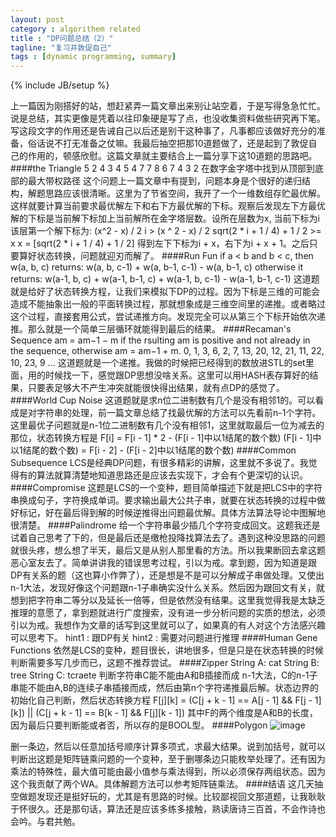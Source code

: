 ```yaml
---
layout: post
category : algorithem related
title : "DP问题总结（2）"
tagline: "复习并敦促自己"
tags : [dynamic programming, summary]
---
```

{% include JB/setup %}

上一篇因为刚搭好的站，想赶紧弄一篇文章出来别让站空着，于是写得急急忙忙。说是总结，其实更像是凭着以往印象硬是写了点，也没收集资料做些研究再下笔。写这段文字的作用还是告诫自己以后还是别干这种事了，凡事都应该做好充分的准备，俗话说不打无准备之仗嘛。我最后抽空把那10道题做了，还是起到了敦促自己的作用的，顿感欣慰。这篇文章就主要结合上一篇分享下这10道题的思路吧。
####the Triangle
	    5
	   2 4
	  3 4 5
	 4 7 7 8
	6 7 4 3 2
在数字金字塔中找到从顶部到底部的最大带权路径
这个问题上一篇文章中有提到，问题本身是个很好的递归结构，解题思路应该很清晰。这里为了节省空间，我开了一个一维数组存贮最优解。这样就要计算当前要求最优解左下和右下方最优解的下标。观察后发现左下方最优解的下标是当前解下标加上当前解所在金字塔层数。设所在层数为x, 当前下标为i
	该层第一个解下标为: (x^2 - x) / 2
	i > (x ^ 2 - x) / 2
	sqrt(2 * i + 1 / 4) + 1 / 2 >= x
	x = [sqrt(2 * i + 1 / 4) + 1 / 2]
得到左下下标为i + x，右下为i + x + 1。之后只要算好状态转换，问题就迎刃而解了。
####Run Fun
	if a < b and b < c, then w(a, b, c) returns: 
	w(a, b, c-1) + w(a, b-1, c-1) - w(a, b-1, c) 
	otherwise it returns: 
	w(a-1, b, c) + w(a-1, b-1, c) + w(a-1, b, c-1) - w(a-1, b-1, c-1) 
这道题就是给好了状态转换方程，让我们来模拟下DP的过程。因为下标是三维的可能会造成不能抽象出一般的平面转换过程，那就想象成是三维空间里的递推。或者略过这个过程，直接套用公式，尝试递推方向。发现完全可以从第三个下标开始依次递推。那么就是一个简单三层循环就能得到最后的结果。
####Recaman's Sequence
	 am = am−1 − m if the rsulting am is positive and not already in the sequence, otherwise am = am−1 + m. 
	 0, 1, 3, 6, 2, 7, 13, 20, 12, 21, 11, 22, 10, 23, 9 ... 
这道题就是一个递推。我做的时候把已经得到的数放进STL的set里面，用的时候找一下，感觉跟DP思想没啥关系。这里可以用HASH表存算好的结果，只要表足够大不产生冲突就能很快得出结果，就有点DP的感觉了。
####World Cup Noise
这道题就是求n位二进制数有几个是没有相邻1的。可以看成是对字符串的处理，前一篇文章总结了找最优解的方法可以先看前n-1个字符。这里最优子问题就是n-1位二进制数有几个没有相邻1，这里就取最后一位为减去的那位，状态转换方程是
	F[i] = F[i - 1] * 2 - (F[i - 1]中以1结尾的数个数)
	(F[i - 1]中以1结尾的数个数) = F[i - 2] -  (F[i - 2]中以1结尾的数个数)
####Common Subsequence
LCS是经典DP问题，有很多精彩的讲解，这里就不多说了。我觉得有的算法就算清楚地知道思路还是应该去实现下，才会有个更深切的认识。
####Compromise
这题是LCS的一个变种，题目简单描述下就是把LCS中的字符串换成句子，字符换成单词。要求输出最大公共子串，就要在状态转换的过程中做好标记，好在最后得到解的时候逆推得出问题最优解。具体方法算法导论中图解地很清楚。
####Palindrome
给一个字符串最少插几个字符变成回文。这题我还是试着自己思考了下的，但是最后还是缴枪投降找算法去了。遇到这种没思路的问题就很头疼，想么想了半天，最后又是从别人那里看的方法。所以我果断回去拿这题恶心室友去了。简单讲讲我的错误思考过程，引以为戒。拿到题，因为知道是跟DP有关系的题（这也算小作弊了），还是想是不是可以分解成子串做处理。又使出n-1大法，发现好像这个问题跟n-1子串确实没什么关系。然后因为跟回文有关，就想到把字符串二等分以及延长一倍等，但是依然没有结果。这里我觉得我是太缺乏推理的意愿了，拿到题就进行广度搜索，没有进一步分析问题的实质的想法，必须引以为戒。我想作为文章的话写到这里就可以了，如果真的有人对这个方法感兴趣可以思考下。
	hint1 : 跟DP有关
	hint2 : 需要对问题进行推理
####Human Gene Functions
依然是LCS的变种，题目很长，讲地很多，但是只是在状态转换的时候判断需要多写几步而已，这题不推荐尝试。
####Zipper
	String A: cat 
	String B: tree 
	String C: tcraete 
判断字符串C能不能由A和B插接而成
n-1大法，C的n-1子串能不能由A,B的连续子串插接而成，然后由第n个字符递推最后解。状态边界的初始化自己判断，然后状态转换方程
	F[j][k] = (C[j + k - 1] == A[j - 1] && F[j - 1][k]) || (C[j + k - 1] == B[k - 1] && F[j][k - 1])
其中F的两个维度是A和B的长度，因为最后只要判断能或者否，所以存的是BOOL型。
####Polygon
![image](http://poj.org/images/1179_1.jpg)

删一条边，然后以任意加括号顺序计算多项式，求最大结果。说到加括号，就可以判断出这题是矩阵链乘问题的一个变种，至于删哪条边只能枚举处理了。还有因为乘法的特殊性，最大值可能由最小值参与乘法得到，所以必须保存两组状态。因为这个我贡献了两个WA。具体解题方法可以参考矩阵链乘法。
####结语
这几天抽空做题发现还是挺好玩的，尤其是有思路的时候。比较鄙视回文那道题，让我耿耿于怀很久。还是那句话，算法还是应该多练多接触，熟读唐诗三百首，不会作诗也会吟。与君共勉。
